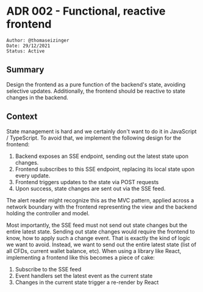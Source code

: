 # ADR 002 - Functional, reactive frontend

```
Author: @thomaseizinger
Date: 29/12/2021
Status: Active
```

## Summary

Design the frontend as a pure function of the backend's state, avoiding selective updates.
Additionally, the frontend should be reactive to state changes in the backend.

## Context

State management is hard and we certainly don't want to do it in JavaScript / TypeScript.
To avoid that, we implement the following design for the frontend:

1. Backend exposes an SSE endpoint, sending out the latest state upon changes.
2. Frontend subscribes to this SSE endpoint, replacing its local state upon every update.
3. Frontend triggers updates to the state via POST requests
4. Upon success, state changes are sent out via the SSE feed.

The alert reader might recognize this as the MVC pattern, applied across a network boundary with the frontend representing the view and the backend holding the controller and model.

Most importantly, the SSE feed must not send out state changes but the entire latest state.
Sending out state changes would require the frontend to know, how to apply such a change event.
That is exactly the kind of logic we want to avoid.
Instead, we want to send out the entire latest state (list of all CFDs, current wallet balance, etc).
When using a library like React, implementing a frontend like this becomes a piece of cake:

1. Subscribe to the SSE feed
2. Event handlers set the latest event as the current state
3. Changes in the current state trigger a re-render by React
